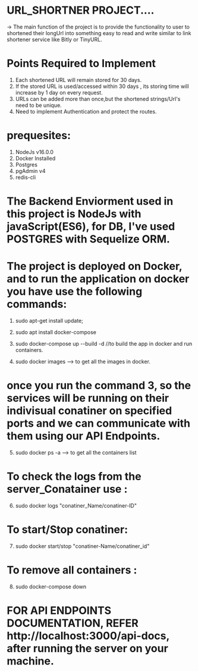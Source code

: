# URL_SHORTNER PROJECT....

-> The main function of the project is to provide the functionality to user to shortened their longUrl into something easy to read and write similar to link shortener service like Bitly or TinyURL.

# Points Required to Implement 

1. Each shortened URL will remain stored for 30 days.
2. If the stored URL is used/accessed within 30 days , its storing time will increase by 1 day on every request.
3. URLs can be added more than once,but the shortened strings/Url's need to be unique.
4. Need to implement Authentication and protect the routes.


# prequesites:
1. NodeJs v16.0.0
2. Docker Installed
3. Postgres
4. pgAdmin v4
5. redis-cli


# The Backend Enviorment used in this project is NodeJs with javaScript(ES6), for DB, I've used POSTGRES with Sequelize ORM.

# The project is deployed on Docker, and to run the application on docker you have use the following commands:

1. sudo apt-get install update;
2. sudo apt install docker-compose

3. sudo docker-compose up --build -d  //to build the app in docker and run containers.

4. sudo docker images --> to get all the images in docker.

# once you run the command 3, so the services will be running on their indivisual conatiner on specified ports and we can communicate with them using our API Endpoints.

5. sudo docker ps -a  --> to get all the containers list

# To check the logs from the server_Conatainer use :
6. sudo docker logs "conatiner_Name/conatiner-ID"

# To start/Stop conatiner:
7. sudo docker start/stop "conatiner-Name/conatiner_id"

# To remove all containers :
8. sudo docker-compose down 


# FOR API ENDPOINTS DOCUMENTATION, REFER http://localhost:3000/api-docs, after running the server on your machine.